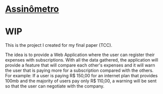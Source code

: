 # [Assinômetro](www.assinometro.com)

# WIP

This is the project I created for my final paper (TCC).

The idea is to provide a Web Application where the user can register their expenses with subscriptions.
With all the data gathered, the application will provide a feature that will compare each other's expenses and it will warn the user that is paying more for a subscription compared with the others.
For example: If a user is paying R$ 150,00 for an internet plan that provides 100mb and the majority of users pay only R$ 110,00, a warning will be sent so that the user can negotiate with the company.

